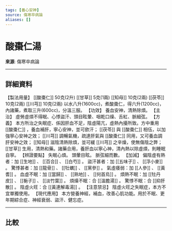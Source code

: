 ```yaml
---
tags: [養心安神]
source: 傷寒卒病論
aliases: []
---
```


# 酸棗仁湯

**來源**: 傷寒卒病論  

---

## 詳細資料
【製法用量】 [[酸棗仁]] 50克(2升) [[甘草]] 5克(1兩) [[知母]] 10克(2兩) [[茯苓]] 10克(2兩) [[川芎]] 10克(2兩)
以水八升(1600cc)，煮酸棗仁，得六升(1200cc)，內諸藥，煮取三升(600cc)，分溫三服。
【功效】
養血安神，清熱除煩。
【主治】
虛勞虛煩不得眠、心悸盜汗、頭目眩暈、咽乾口燥、舌紅、脈細弦。
【方義】
本方所治之失眠症、係因肝血不足，陰虛陽亢，虛熱內擾所致。方中重用 [[酸棗仁]] ，養血補肝，寧心安神，並可歛汗； [[茯苓]] 與 [[酸棗仁]] 相伍，以加強寧心安神之效； [[川芎]] 調暢氣機，疏達肝氣與 [[酸棗仁]] 同用，又可養血調肝安神之效； [[知母]] 滋陰清熱除煩，並可緩 [[川芎]] 之辛燥，使無傷陰之弊； [[甘草]] 生用，清熱和藥。諸藥合用，養肝血以寧心神，清內熱以除虛煩，則睡眠自寧。
【辨證要點】
失眠心煩。
頭暈目眩。
脈弦細而數。
【加減】
偏陰虛有熱者：加 [[生地]] 、 [[百合]] 、 [[白芍]] 。
盜汗甚者：加 [[五味子]] 、 [[浮小麥]] 。
驚悸甚者：加 [[龍骨]] 、 [[牡蠣]] 、 [[黨參]] 。
氣虛痿弱：加 [[人參]] 、 [[黃耆]] 。
血虛不眠：加 [[當歸]] 、 [[熟地]] 、 [[何首烏]] 。
煩熱不眠：加 [[牡丹皮]] 、 [[梔子]] 、 [[淡竹葉]] 。
煩燥不眠：合 [[溫膽湯]] 。
驚悸不眠：合 [[抑肝散]] 。
陰虛火旺：合 [[黃連解毒湯]] 。
【注意禁忌】
陰虛火旺之失眠症，本方不宜單獨使用。
【現代應用】
本方營養神經，補血，改善心肌功能。用於不眠、更年期綜合症、神經衰弱、盜汗、健忘症。

---

## 比較
